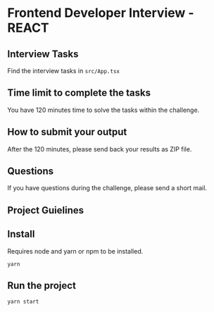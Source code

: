 # Frontend Developer Interview - REACT

## Interview Tasks

Find the interview tasks in `src/App.tsx`

## Time limit to complete the tasks

You have 120 minutes time to solve the tasks within the challenge.

## How to submit your output

After the 120 minutes, please send back your results as ZIP file.

## Questions

If you have questions during the challenge, please send a short mail.

## Project Guielines
## Install

Requires node and yarn or npm to be installed.

```
yarn
```

## Run the project

```
yarn start
```